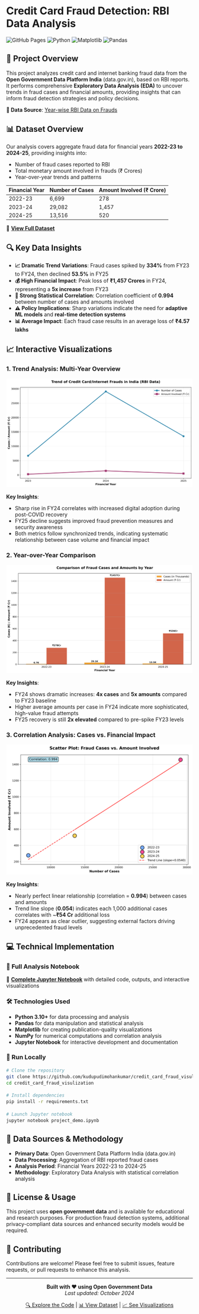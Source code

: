 # Credit Card Fraud Detection: RBI Data Analysis

![GitHub Pages](https://img.shields.io/badge/GitHub-Pages-blue?logo=github) ![Python](https://img.shields.io/badge/Python-3.10-blue?logo=python) ![Matplotlib](https://img.shields.io/badge/Matplotlib-Visualizations-orange) ![Pandas](https://img.shields.io/badge/Pandas-Data%20Analysis-green)

## 🎯 Project Overview

This project analyzes credit card and internet banking fraud data from the **Open Government Data Platform India** (data.gov.in), based on RBI reports. It performs comprehensive **Exploratory Data Analysis (EDA)** to uncover trends in fraud cases and financial amounts, providing insights that can inform fraud detection strategies and policy decisions.

**🔗 Data Source**: [Year-wise RBI Data on Frauds](https://data.gov.in/resource/year-wise-reserve-bank-india-rbi-data-frauds-reported-scheduled-commercial-banks-category)

## 📊 Dataset Overview

Our analysis covers aggregate fraud data for financial years **2022-23 to 2024-25**, providing insights into:
- Number of fraud cases reported to RBI
- Total monetary amount involved in frauds (₹ Crores)
- Year-over-year trends and patterns

| Financial Year | Number of Cases | Amount Involved (₹ Crore) |
|----------------|-----------------|---------------------------|
| 2022-23       | 6,699          | 278                       |
| 2023-24       | 29,082         | 1,457                     |
| 2024-25       | 13,516         | 520                       |

📁 [**View Full Dataset**](data/rbi_fraud_data.csv)

## 🔍 Key Data Insights

- **📈 Dramatic Trend Variations**: Fraud cases spiked by **334%** from FY23 to FY24, then declined **53.5%** in FY25
- **💰 High Financial Impact**: Peak loss of **₹1,457 Crores** in FY24, representing a **5x increase** from FY23
- **🔗 Strong Statistical Correlation**: Correlation coefficient of **0.994** between number of cases and amounts involved
- **⚠️ Policy Implications**: Sharp variations indicate the need for **adaptive ML models** and **real-time detection systems**
- **📊 Average Impact**: Each fraud case results in an average loss of **₹4.57 lakhs**

## 📈 Interactive Visualizations

### 1. Trend Analysis: Multi-Year Overview
![Trend Line Plot](images/trend_line_plot.png)

**Key Insights**: 
- Sharp rise in FY24 correlates with increased digital adoption during post-COVID recovery
- FY25 decline suggests improved fraud prevention measures and security awareness
- Both metrics follow synchronized trends, indicating systematic relationship between case volume and financial impact

### 2. Year-over-Year Comparison
![Comparison Bar Plot](images/comparison_bar_plot.png)

**Key Insights**: 
- FY24 shows dramatic increases: **4x cases** and **5x amounts** compared to FY23 baseline
- Higher average amounts per case in FY24 indicate more sophisticated, high-value fraud attempts
- FY25 recovery is still **2x elevated** compared to pre-spike FY23 levels

### 3. Correlation Analysis: Cases vs. Financial Impact
![Correlation Scatter Plot](images/correlation_scatter_plot.png)

**Key Insights**: 
- Nearly perfect linear relationship (correlation = **0.994**) between cases and amounts
- Trend line slope (**0.054**) indicates each 1,000 additional cases correlates with ~**₹54 Cr** additional loss
- FY24 appears as clear outlier, suggesting external factors driving unprecedented fraud levels

## 💻 Technical Implementation

### 🔧 Full Analysis Notebook
📓 **[Complete Jupyter Notebook](project_demo.ipynb)** with detailed code, outputs, and interactive visualizations

### 🛠️ Technologies Used
- **Python 3.10+** for data processing and analysis
- **Pandas** for data manipulation and statistical analysis
- **Matplotlib** for creating publication-quality visualizations
- **NumPy** for numerical computations and correlation analysis
- **Jupyter Notebook** for interactive development and documentation

### 🚀 Run Locally
```bash
# Clone the repository
git clone https://github.com/kudupudimohankumar/credit_card_fraud_visulization.git
cd credit_card_fraud_visulization

# Install dependencies
pip install -r requirements.txt

# Launch Jupyter notebook
jupyter notebook project_demo.ipynb
```

## 📄 Data Sources & Methodology

- **Primary Data**: Open Government Data Platform India (data.gov.in)
- **Data Processing**: Aggregation of RBI reported fraud cases
- **Analysis Period**: Financial Years 2022-23 to 2024-25
- **Methodology**: Exploratory Data Analysis with statistical correlation analysis

## 📝 License & Usage

This project uses **open government data** and is available for educational and research purposes. For production fraud detection systems, additional privacy-compliant data sources and enhanced security models would be required.

## 🤝 Contributing

Contributions are welcome! Please feel free to submit issues, feature requests, or pull requests to enhance this analysis.

---

<div align="center">

**Built with ❤️ using Open Government Data**  
*Last updated: October 2024*

[🔍 Explore the Code](project_demo.ipynb) | [📊 View Dataset](data/rbi_fraud_data.csv) | [📈 See Visualizations](images/)

</div>
